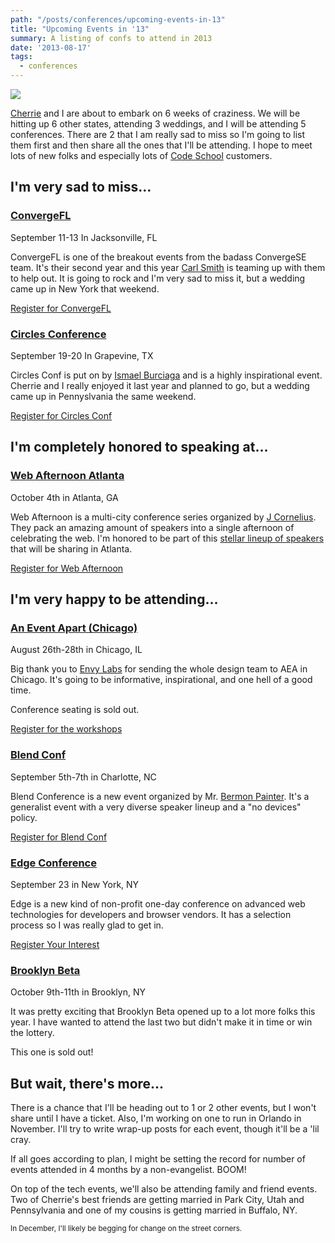 ```yaml
---
path: "/posts/conferences/upcoming-events-in-13"
title: "Upcoming Events in '13"
summary: A listing of confs to attend in 2013
date: '2013-08-17'
tags:
  - conferences
---
```


![](./us-map.svg)

[Cherrie](https://twitter.com/cherriedenney) and I are about to embark on 6 weeks of craziness. We will be hitting up 6 other states, attending 3 weddings, and I will be attending 5 conferences. There are 2 that I am really sad to miss so I'm going to list them first and then share all the ones that I'll be attending. I hope to meet lots of new folks and especially lots of [Code School](http://codeschool.com) customers.

## I'm very sad to miss...

### [ConvergeFL](http://convergefl.com)  
September 11-13 In Jacksonville, FL

ConvergeFL is one of the breakout events from the badass ConvergeSE team. It's their second year and this year [Carl Smith](https://twitter.com/carlsmith) is teaming up with them to help out. It is going to rock and I'm very sad to miss it, but a wedding came up in New York that weekend.

[Register for ConvergeFL](https://account.unmatchedstyle.com/register/convergefl-2013/)

### [Circles Conference](http://circlesconference.com)  
September 19-20 In Grapevine, TX

Circles Conf is put on by [Ismael Burciaga](https://twitter.com/burciaga) and is a highly inspirational event. Cherrie and I really enjoyed it last year and planned to go, but a wedding came up in Pennyslvania the same weekend.

[Register for Circles Conf](https://circlesco.com/conference/registration/index.php)

## I'm completely honored to speaking at...

### [Web Afternoon Atlanta](http://webafternoon.com)  
October 4th in Atlanta, GA  

Web Afternoon is a multi-city conference series organized by [J Cornelius](https://twitter.com/jc). They pack an amazing amount of speakers into a single afternoon of celebrating the web. I'm honored to be part of this [stellar lineup of speakers](http://webafternoon.com/#tickets) that will be sharing in Atlanta.

[Register for Web Afternoon](http://webafternoon.com/#tickets)


## I'm very happy to be attending...

### [An Event Apart (Chicago)](http://aneventapart.com/event/chicago-2013)  
August 26th-28th in Chicago, IL

Big thank you to [Envy Labs](http://envylabs.com) for sending the whole design team to AEA in Chicago. It's going to be informative, inspirational, and one hell of a good time.

Conference seating is sold out.

[Register for the workshops](http://aneventapart.com/event/chicago-2013)

### [Blend Conf](http://www.blendconf.com)  
September 5th-7th in Charlotte, NC

Blend Conference is a new event organized by Mr. [Bermon Painter](http://twitter.com/bermonpainter). It's a generalist event with a very diverse speaker lineup and a "no devices" policy.

[Register for Blend Conf](https://tito.io/blendconf/blendconf-2013)

### <a href="">Edge Conference</a>  
September 23 in New York, NY

Edge is a new kind of non-profit one-day conference on advanced web technologies for developers and browser vendors. It has a selection process so I was really glad to get in.

[Register Your Interest](https://docs.google.com/a/envylabs.com/spreadsheet/viewform?formkey=dEJtUjA3UDR3MnQtbWdwdWM3Vm85Rnc6MA#gid=0)

### [Brooklyn Beta](https://brooklynbeta.org/2013)  
October 9th-11th in Brooklyn, NY

It was pretty exciting that Brooklyn Beta opened up to a lot more folks this year. I have wanted to attend the last two but didn't make it in time or win the lottery.

This one is sold out!

## But wait, there's more...

There is a chance that I'll be heading out to 1 or 2 other events, but I won't share until I have a ticket. Also, I'm working on one to run in Orlando in November. I'll try to write wrap-up posts for each event, though it'll be a 'lil cray.

If all goes according to plan, I might be setting the record for number of events attended in 4 months by a non-evangelist. BOOM!

On top of the tech events, we'll also be attending family and friend events. Two of Cherrie's best friends are getting married in Park City, Utah and Pennsylvania and one of my cousins is getting married in Buffalo, NY.

<small>In December, I'll likely be begging for change on the street corners.</small>